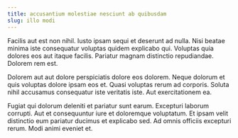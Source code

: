 ```yaml
---
title: accusantium molestiae nesciunt ab quibusdam
slug: illo modi
---
```


Facilis aut est non nihil. Iusto ipsam sequi et deserunt ad nulla. Nisi beatae minima iste consequatur voluptas quidem explicabo qui. Voluptas quia dolores eos aut itaque facilis. Pariatur magnam distinctio repudiandae. Dolorem rem est.

Dolorem aut aut dolore perspiciatis dolore eos dolorem. Neque dolorum et quis voluptas dolore ipsam eos et. Quasi voluptas rerum ad corporis. Soluta nihil accusamus consequatur iste veritatis iste. Aut exercitationem ea.

Fugiat qui dolorum deleniti et pariatur sunt earum. Excepturi laborum corrupti. Aut et consequuntur iure et doloremque voluptatum. Et ipsam velit distinctio eum pariatur ducimus et explicabo sed. Ad omnis officiis excepturi rerum. Modi animi eveniet et.
